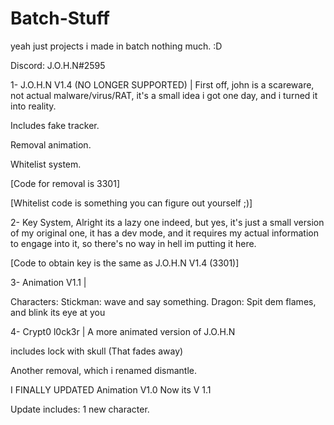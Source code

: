 # Batch-Stuff
yeah just projects i made in batch nothing much.
:D

Discord: J.O.H.N#2595

1- J.O.H.N V1.4 (NO LONGER SUPPORTED) | First off, john is a scareware, not actual malware/virus/RAT, it's a small idea i got one day, and i turned it into reality.

Includes fake tracker.

Removal animation.

Whitelist system.

[Code for removal is 3301]

[Whitelist code is something you can figure out yourself ;)]


2- Key System, Alright its a lazy one indeed, but yes, it's just a small version of my original one, it has a dev mode, and it requires my
actual information to engage into it, so there's no way in hell im putting it here.

[Code to obtain key is the same as J.O.H.N V1.4 (3301)]




3- Animation V1.1 |

Characters:
Stickman: wave and say something.
Dragon: Spit dem flames, and blink its eye at you

4- Crypt0 l0ck3r | A more animated version of J.O.H.N

includes lock with skull (That fades away)

Another removal, which i renamed dismantle.



I FINALLY UPDATED Animation V1.0 Now its V 1.1

Update includes: 1 new character.
